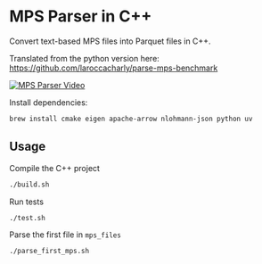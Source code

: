 # MPS Parser in C++ 

Convert text-based MPS files into Parquet files in C++. 

Translated from the python version here: 
https://github.com/laroccacharly/parse-mps-benchmark

[![MPS Parser Video](https://img.youtube.com/vi/TjY1KIOHbO4/0.jpg)](https://youtu.be/TjY1KIOHbO4)

Install dependencies:
```bash 
brew install cmake eigen apache-arrow nlohmann-json python uv
```

## Usage 

Compile the C++ project 
```bash 
./build.sh 
```
Run tests 
```bash 
./test.sh
```
Parse the first file in `mps_files`
```bash 
./parse_first_mps.sh
```